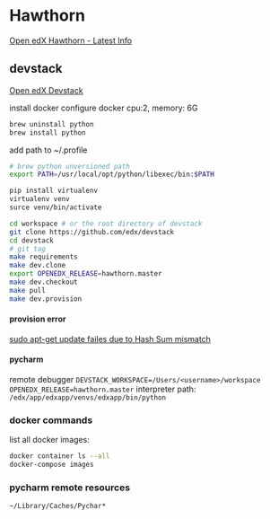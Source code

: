 
# Hawthorn

[Open edX Hawthorn - Latest Info](https://raccoongang.com/blog/open-edx-hawthorn-latest-info/)  


## devstack
[Open edX Devstack](https://github.com/edx/devstack/blob/master/README.rst)  

install docker
configure docker
    cpu:2, memory: 6G
```bash
brew uninstall python
brew install python
```
add path to ~/.profile
```bash
# brew python unversioned path
export PATH=/usr/local/opt/python/libexec/bin:$PATH
```
```bash
pip install virtualenv
virtualenv venv
surce venv/bin/activate

cd workspace # or the root directory of devstack
git clone https://github.com/edx/devstack
cd devstack
# git tag
make requirements
make dev.clone
export OPENEDX_RELEASE=hawthorn.master 
make dev.checkout
make pull
make dev.provision
```

#### provision error

[sudo apt-get update failes due to Hash Sum mismatch](https://askubuntu.com/questions/760574/sudo-apt-get-update-failes-due-to-hash-sum-mismatch)

#### pycharm
remote debugger
`DEVSTACK_WORKSPACE=/Users/<username>/workspace`
`OPENEDX_RELEASE=hawthorn.master`
interpreter path:
`/edx/app/edxapp/venvs/edxapp/bin/python`

### docker commands
list all docker images:
```bash
docker container ls --all
docker-compose images
```

### pycharm remote resources
`~/Library/Caches/Pychar*`

<!--stackedit_data:
eyJoaXN0b3J5IjpbLTc1Mzk2NzUwMiw5NzU4OTI2MjksODU4Mj
g5NjE5LC0xMTkwMjY4MTk1LDExMTI5MjEzNTEsLTEwNzEzMTgw
ODcsNDg1ODAyMCwtNjE5ODYyNl19
-->